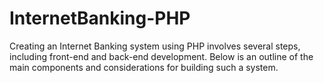 # InternetBanking-PHP
Creating an Internet Banking system using PHP involves several steps, including front-end and back-end development. Below is an outline of the main components and considerations for building such a system.
